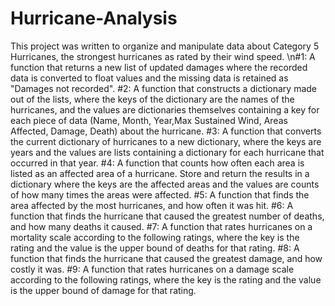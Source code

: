# Hurricane-Analysis
This project was written to organize and manipulate data about Category 5 Hurricanes, the strongest hurricanes as rated by their wind speed. 
\n#1: A function that returns a new list of updated damages where the recorded data is converted to float values and the missing data is retained as "Damages not recorded".
#2: A function that constructs a dictionary made out of the lists, where the keys of the dictionary are the names of the hurricanes, and the values are dictionaries themselves containing a key for each piece of data (Name, Month, Year,Max Sustained Wind, Areas Affected, Damage, Death) about the hurricane.
#3: A function that converts the current dictionary of hurricanes to a new dictionary, where the keys are years and the values are lists containing a dictionary for each hurricane that occurred in that year.
#4: A function that counts how often each area is listed as an affected area of a hurricane. Store and return the results in a dictionary where the keys are the affected areas and the values are counts of how many times the areas were affected.
#5: A function that finds the area affected by the most hurricanes, and how often it was hit.
#6: A function that finds the hurricane that caused the greatest number of deaths, and how many deaths it caused.
#7: A function that rates hurricanes on a mortality scale according to the following ratings, where the key is the rating and the value is the upper bound of deaths for that rating.
#8: A function that finds the hurricane that caused the greatest damage, and how costly it was.
#9: A function that rates hurricanes on a damage scale according to the following ratings, where the key is the rating and the value is the upper bound of damage for that rating.
